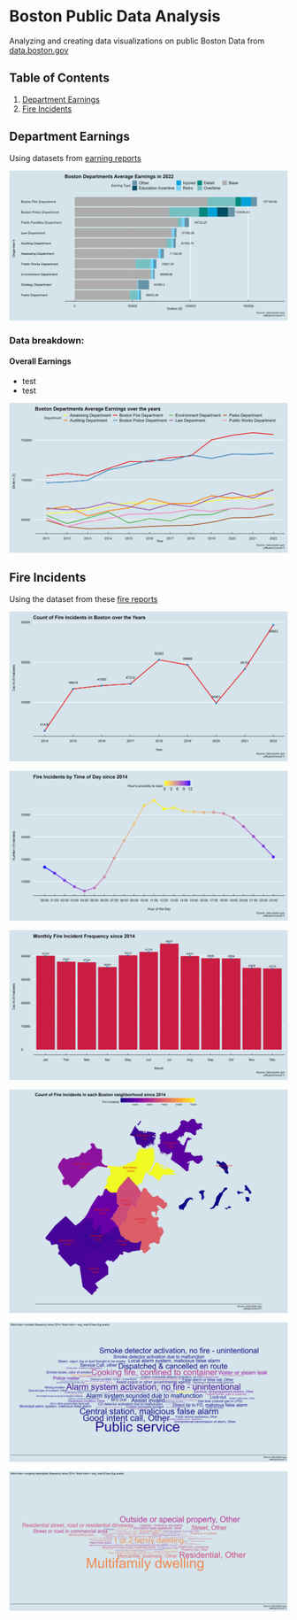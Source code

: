 # Boston Public Data Analysis
Analyzing and creating data visualizations on public Boston Data from [data.boston.gov](data.boston.gov)

## Table of Contents

1. [Department Earnings](#department-earnings)
2. [Fire Incidents](#fire-incidents)

## Department Earnings

Using datasets from [earning reports](https://data.boston.gov/dataset/employee-earnings-report)

![](./Department_Earnings/stacked_2022_earnings.png)<!-- -->

### Data breakdown:

#### Overall Earnings
- test
- test

![](./Department_Earnings/line_plot.png)<!-- -->

## Fire Incidents

Using the dataset from these [fire reports](https://data.boston.gov/dataset/fire-incident-reporting)

![](./Fire_incidents/incident_years.png)<!-- -->

![](./Fire_incidents/incident_hours.png)<!-- -->

![](./Fire_incidents/incident_months.png)<!-- -->

![](./Fire_incidents/incident_choro.png)<!-- -->

![](./Fire_incidents/incident_word_cloud.png)<!-- -->

![](./Fire_incidents/incident_prop_word_cloud.png)<!-- -->
